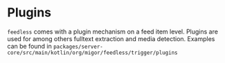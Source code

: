 # Plugins

`feedless` comes with a plugin mechanism on a feed item level. Plugins are used for among others fulltext extraction and media detection.
Examples can be found in `packages/server-core/src/main/kotlin/org/migor/feedless/trigger/plugins`
